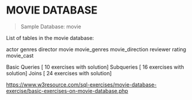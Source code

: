 # MOVIE DATABASE 

> Sample Database: movie

List of tables in the movie database:

actor  genres
director
movie
movie_genres
movie_direction
reviewer
rating
movie_cast

Basic Queries [ 10 exercises with solution]
Subqueries [ 16 exercises with solution]
Joins [ 24 exercises with solution]


https://www.w3resource.com/sql-exercises/movie-database-exercise/basic-exercises-on-movie-database.php
